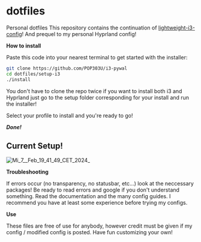 # dotfiles

Personal dotfiles
This repository contains the continuation of [lightweight-i3-config](https://github.com/POP303U/lightweight-i3-config)!
And prequel to my personal Hyprland config!

**How to install**

Paste this code into your nearest terminal to get started with the installer:

```sh
git clone https://github.com/POP303U/i3-pywal
cd dotfiles/setup-i3
./install
```

You don't have to clone the repo twice if you want to install both i3 and Hyprland
just go to the setup folder corresponding for your install and run the installer!

Select your profile to install and you're ready to go!

***Done!***

## **Current Setup!**
![Mi_7__Feb_19_41_49_CET_2024_](https://github.com/POP303U/i3-pywal/assets/115036828/fb635fe0-78cf-431c-99bf-f16df9abcd01)

**Troubleshooting**

If errors occur (no transparency, no statusbar, etc...) look at the neccessary packages!
Be ready to read errors and google if you don't understand something.
Read the documentation and the many config guides. I recommend you have at least some experience before trying my configs.

**Use**

These files are free of use for anybody, however credit must be given if my config / modified config is posted.
Have fun customizing your own!
